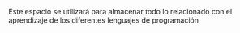 Este espacio se utilizará para almacenar todo lo relacionado con el aprendizaje de los diferentes lenguajes de programación
